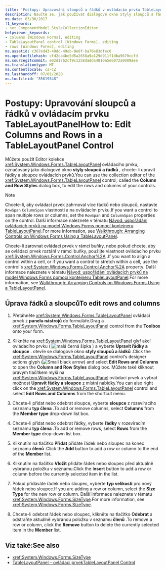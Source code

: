 ```yaml
---
title: 'Postupy: Upravování sloupců a řádků v ovládacím prvku TableLayoutPanel'
description: Naučte se, jak používat dialogové okno Styly sloupců a řádků pro úpravu řádků a sloupců ovládacích prvků model Windows Forms.
ms.date: 03/30/2017
f1_keywords:
- net.ComponentModel.StyleCollectionEditor
helpviewer_keywords:
- columns [Windows Forms], editing
- TableLayoutPanel control [Windows Forms], editing
- rows [Windows Forms], editing
ms.assetid: c367ed43-40dc-49eb-9e0f-ba70e83dfec0
ms.openlocfilehash: cfd2ca4be5d5a2658a9a129d911f1dba9670ccfd
ms.sourcegitcommit: e02d17b2cf9c1258dadda4810a5e6072a0089aee
ms.translationtype: MT
ms.contentlocale: cs-CZ
ms.lasthandoff: 07/01/2020
ms.locfileid: "85619348"
---
```

# <a name="how-to-edit-columns-and-rows-in-a-tablelayoutpanel-control"></a><span data-ttu-id="6e99c-103">Postupy: Upravování sloupců a řádků v ovládacím prvku TableLayoutPanel</span><span class="sxs-lookup"><span data-stu-id="6e99c-103">How to: Edit Columns and Rows in a TableLayoutPanel Control</span></span>

<span data-ttu-id="6e99c-104">Můžete použít Editor kolekce <xref:System.Windows.Forms.TableLayoutPanel> ovládacího prvku, označovaný jako dialogové okno **styly sloupců a řádků** , chcete-li upravit řádky a sloupce ovládacích prvků.</span><span class="sxs-lookup"><span data-stu-id="6e99c-104">You can use the collection editor of the <xref:System.Windows.Forms.TableLayoutPanel> control, called the **Column and Row Styles** dialog box, to edit the rows and columns of your controls.</span></span>

> [!NOTE]
> <span data-ttu-id="6e99c-105">Chcete-li, aby ovládací prvek zahrnoval více řádků nebo sloupců, nastavte `RowSpan` `ColumnSpan` vlastnosti a na ovládacím prvku.</span><span class="sxs-lookup"><span data-stu-id="6e99c-105">If you want a control to span multiple rows or columns, set the `RowSpan` and `ColumnSpan` properties on the control.</span></span> <span data-ttu-id="6e99c-106">Další informace naleznete v tématu [Návod: uspořádání ovládacích prvků na model Windows Forms pomocí kontejneru TableLayoutPanel](walkthrough-arranging-controls-on-windows-forms-using-a-tablelayoutpanel.md).</span><span class="sxs-lookup"><span data-stu-id="6e99c-106">For more information, see [Walkthrough: Arranging Controls on Windows Forms Using a TableLayoutPanel](walkthrough-arranging-controls-on-windows-forms-using-a-tablelayoutpanel.md).</span></span>
>
> <span data-ttu-id="6e99c-107">Chcete-li zarovnat ovládací prvek v rámci buňky, nebo pokud chcete, aby se ovládací prvek roztáhl v rámci buňky, použijte vlastnost ovládacího prvku <xref:System.Windows.Forms.Control.Anchor%2A> .</span><span class="sxs-lookup"><span data-stu-id="6e99c-107">If you want to align a control within a cell, or if you want a control to stretch within a cell, use the control's <xref:System.Windows.Forms.Control.Anchor%2A> property.</span></span> <span data-ttu-id="6e99c-108">Další informace naleznete v tématu [Návod: uspořádání ovládacích prvků na model Windows Forms pomocí kontejneru TableLayoutPanel](walkthrough-arranging-controls-on-windows-forms-using-a-tablelayoutpanel.md).</span><span class="sxs-lookup"><span data-stu-id="6e99c-108">For more information, see [Walkthrough: Arranging Controls on Windows Forms Using a TableLayoutPanel](walkthrough-arranging-controls-on-windows-forms-using-a-tablelayoutpanel.md).</span></span>

## <a name="to-edit-rows-and-columns"></a><span data-ttu-id="6e99c-109">Úprava řádků a sloupců</span><span class="sxs-lookup"><span data-stu-id="6e99c-109">To edit rows and columns</span></span>

1. <span data-ttu-id="6e99c-110">Přetáhněte <xref:System.Windows.Forms.TableLayoutPanel> ovládací prvek z **panelu nástrojů** do formuláře.</span><span class="sxs-lookup"><span data-stu-id="6e99c-110">Drag a <xref:System.Windows.Forms.TableLayoutPanel> control from the **Toolbox** onto your form.</span></span>

2. <span data-ttu-id="6e99c-111">Klikněte na <xref:System.Windows.Forms.TableLayoutPanel> glyf akcí ovládacího prvku ( ![ malá černá šipka ](./media/designer-actions-glyph.gif) ) a vyberte **Upravit řádky a sloupce** . otevře se dialogové okno **styly sloupců a řádků** .</span><span class="sxs-lookup"><span data-stu-id="6e99c-111">Click the <xref:System.Windows.Forms.TableLayoutPanel> control's designer actions glyph (![Small black arrow](./media/designer-actions-glyph.gif)) and select **Edit Rows and Columns** to open the **Column and Row Styles** dialog box.</span></span> <span data-ttu-id="6e99c-112">Můžete také kliknout pravým tlačítkem myši na <xref:System.Windows.Forms.TableLayoutPanel> ovládací prvek a vybrat možnost **Upravit řádky a sloupce** z místní nabídky.</span><span class="sxs-lookup"><span data-stu-id="6e99c-112">You can also right click on the <xref:System.Windows.Forms.TableLayoutPanel> control and select **Edit Rows and Columns** from the shortcut menu.</span></span>

3. <span data-ttu-id="6e99c-113">Chcete-li přidat nebo odebrat sloupce, vyberte **sloupce** z rozevíracího seznamu **typ člena** .</span><span class="sxs-lookup"><span data-stu-id="6e99c-113">To add or remove columns, select **Columns** from the **Member type** drop-down list box.</span></span>

4. <span data-ttu-id="6e99c-114">Chcete-li přidat nebo odebrat řádky, vyberte **řádky** v rozevíracím seznamu **typ člena** .</span><span class="sxs-lookup"><span data-stu-id="6e99c-114">To add or remove rows, select **Rows** from the **Member type** drop-down list box.</span></span>

5. <span data-ttu-id="6e99c-115">Kliknutím na tlačítko **Přidat** přidáte řádek nebo sloupec na konec seznamu **členů** .</span><span class="sxs-lookup"><span data-stu-id="6e99c-115">Click the **Add** button to add a row or column to the end of the **Member** list.</span></span>

6. <span data-ttu-id="6e99c-116">Kliknutím na tlačítko **Vložit** přidáte řádek nebo sloupec před aktuálně vybranou položku v seznamu.</span><span class="sxs-lookup"><span data-stu-id="6e99c-116">Click the **Insert** button to add a row or column before the currently selected item in the list.</span></span>

7. <span data-ttu-id="6e99c-117">Pokud přidáváte řádek nebo sloupec, vyberte **typ velikosti** pro nový řádek nebo sloupec.</span><span class="sxs-lookup"><span data-stu-id="6e99c-117">If you are adding a row or column, select the **Size Type** for the new row or column.</span></span> <span data-ttu-id="6e99c-118">Další informace naleznete v tématu <xref:System.Windows.Forms.SizeType>.</span><span class="sxs-lookup"><span data-stu-id="6e99c-118">For more information, see <xref:System.Windows.Forms.SizeType>.</span></span>

8. <span data-ttu-id="6e99c-119">Chcete-li odebrat řádek nebo sloupec, klikněte na tlačítko **Odebrat** a odstraňte aktuálně vybranou položku v seznamu **členů** .</span><span class="sxs-lookup"><span data-stu-id="6e99c-119">To remove a row or column, click the **Remove** button to delete the currently selected item in the **Member** list.</span></span>

## <a name="see-also"></a><span data-ttu-id="6e99c-120">Viz také:</span><span class="sxs-lookup"><span data-stu-id="6e99c-120">See also</span></span>

- <xref:System.Windows.Forms.SizeType>
- [<span data-ttu-id="6e99c-121">TableLayoutPanel – ovládací prvek</span><span class="sxs-lookup"><span data-stu-id="6e99c-121">TableLayoutPanel Control</span></span>](tablelayoutpanel-control-windows-forms.md)
